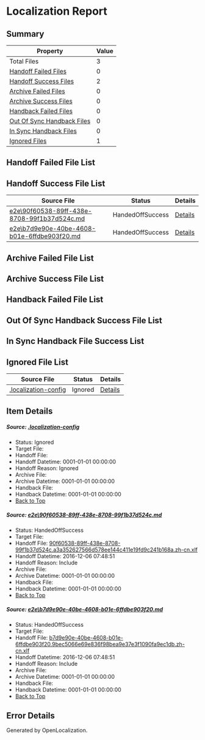# <a name='report-top'></a> Localization Report

## Summary
 Property | Value 
 -------- | ----- 
 Total Files | 3
[ Handoff Failed Files ](#handoff-failed-list)| 0
[ Handoff Success Files ](#handoff-success-list)| 2
[ Archive Failed Files ](#archive-failed-list)| 0
[ Archive Success Files ](#archive-success-list)| 0
[ Handback Failed Files ](#handback-failed-list)| 0
[ Out Of Sync Handback Files ](#outofsync-handback-success-list)| 0
[ In Sync Handback Files ](#insync-handback-success-list)| 0
[ Ignored Files ](#ignored-list)| 1

## <a name='handoff-failed-list'></a> Handoff Failed File List

## <a name='handoff-success-list'></a> Handoff Success File List
 Source File | Status | Details 
 ----------- | ------ | ------- 
 [e2e\90f60538-89ff-438e-8708-99f1b37d524c.md](https://github.com/OpenLocalizationTestOrg/ol-test0/blob/1856a0e0d60303f16ba86c42d71bb7dc42a38269/e2e/90f60538-89ff-438e-8708-99f1b37d524c.md) | HandedOffSuccess | [Details](#b340c2f3e3fc3e4c2f87d449f81908996d1280101)
 [e2e\b7d9e90e-40be-4608-b01e-6ffdbe903f20.md](https://github.com/OpenLocalizationTestOrg/ol-test0/blob/1856a0e0d60303f16ba86c42d71bb7dc42a38269/e2e/b7d9e90e-40be-4608-b01e-6ffdbe903f20.md) | HandedOffSuccess | [Details](#61d7d634efd351b6f0a9adc82b4645a76a9fb1f82)

## <a name='archive-failed-list'></a> Archive Failed File List

## <a name='archive-success-list'></a> Archive Success File List

## <a name='handback-failed-list'></a> Handback Failed File List

## <a name='outofsync-handback-success-list'></a> Out Of Sync Handback Success File List

## <a name='insync-handback-success-list'></a> In Sync Handback File Success List

## <a name='ignored-list'></a> Ignored File List
 Source File | Status | Details 
 ----------- | ------ | ------- 
 [.localization-config](https://github.com/OpenLocalizationTestOrg/ol-test0/blob/1856a0e0d60303f16ba86c42d71bb7dc42a38269/.localization-config) | Ignored | [Details](#c268a05ecaa7ec85942ed632c29928ee5bd6da8d0)

## Item Details
##### <a name='c268a05ecaa7ec85942ed632c29928ee5bd6da8d0'></a> Source: [.localization-config](https://github.com/OpenLocalizationTestOrg/ol-test0/blob/1856a0e0d60303f16ba86c42d71bb7dc42a38269/.localization-config)
* Status: Ignored
* Target File: 
* Handoff File: 
* Handoff Datetime: 0001-01-01 00:00:00
* Handoff Reason: Ignored
* Archive File: 
* Archive Datetime: 0001-01-01 00:00:00
* Handback File: 
* Handback Datetime: 0001-01-01 00:00:00
* [Back to Top](#report-top)

##### <a name='b340c2f3e3fc3e4c2f87d449f81908996d1280101'></a> Source: [e2e\90f60538-89ff-438e-8708-99f1b37d524c.md](https://github.com/OpenLocalizationTestOrg/ol-test0/blob/1856a0e0d60303f16ba86c42d71bb7dc42a38269/e2e/90f60538-89ff-438e-8708-99f1b37d524c.md)
* Status: HandedOffSuccess
* Target File: 
* Handoff File: [90f60538-89ff-438e-8708-99f1b37d524c.a3a352627566d578ee144c411e19fd9c241b168a.zh-cn.xlf](https://github.com/OpenLocalizationTestOrg/ol-test0-handoff/blob/51e8e223a54f2f77e67d2da84fdb583793f2cfff/ol-handoff/OpenLocalizationTestOrg/ol-test0-zhcn/shujia/ht/90f60538-89ff-438e-8708-99f1b37d524c.a3a352627566d578ee144c411e19fd9c241b168a.zh-cn.xlf)
* Handoff Datetime: 2016-12-06 07:48:51
* Handoff Reason: Include
* Archive File: 
* Archive Datetime: 0001-01-01 00:00:00
* Handback File: 
* Handback Datetime: 0001-01-01 00:00:00
* [Back to Top](#report-top)

##### <a name='61d7d634efd351b6f0a9adc82b4645a76a9fb1f82'></a> Source: [e2e\b7d9e90e-40be-4608-b01e-6ffdbe903f20.md](https://github.com/OpenLocalizationTestOrg/ol-test0/blob/1856a0e0d60303f16ba86c42d71bb7dc42a38269/e2e/b7d9e90e-40be-4608-b01e-6ffdbe903f20.md)
* Status: HandedOffSuccess
* Target File: 
* Handoff File: [b7d9e90e-40be-4608-b01e-6ffdbe903f20.9bec5066e69e836f98bea9e37e3f1090fa9ec1db.zh-cn.xlf](https://github.com/OpenLocalizationTestOrg/ol-test0-handoff/blob/51e8e223a54f2f77e67d2da84fdb583793f2cfff/ol-handoff/OpenLocalizationTestOrg/ol-test0-zhcn/shujia/ht/b7d9e90e-40be-4608-b01e-6ffdbe903f20.9bec5066e69e836f98bea9e37e3f1090fa9ec1db.zh-cn.xlf)
* Handoff Datetime: 2016-12-06 07:48:51
* Handoff Reason: Include
* Archive File: 
* Archive Datetime: 0001-01-01 00:00:00
* Handback File: 
* Handback Datetime: 0001-01-01 00:00:00
* [Back to Top](#report-top)


## Error Details

Generated by OpenLocalization.
